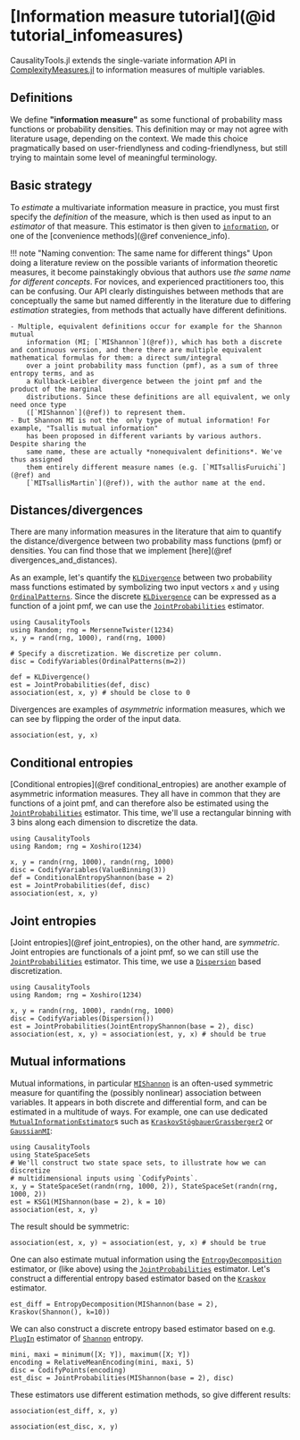# [Information measure tutorial](@id tutorial_infomeasures)

CausalityTools.jl extends the single-variate information API in
[ComplexityMeasures.jl](https://github.com/JuliaDynamics/ComplexityMeasures.jl)
to information measures of multiple variables. 

## Definitions

We define **"information measure"** as some functional of probability 
mass functions or probability densities. This definition may or may not agree with
literature usage, depending on the context. We made this choice pragmatically based on
user-friendlyness and coding-friendlyness, but still trying to maintain some
level of meaningful terminology.

## Basic strategy

To *estimate* a multivariate information measure in practice, you must first specify
the *definition* of the measure, which is then used as input to an 
*estimator* of that measure. This estimator is then given to [`information`](@ref), or one 
of the [convenience methods](@ref convenience_info).

!!! note "Naming convention: The same name for different things"
    Upon doing a literature review on the possible variants of information theoretic measures,
    it become painstakingly obvious that authors use *the same name for different concepts*.
    For novices, and experienced practitioners too, this can be confusing.
    Our API clearly distinguishes between methods that are conceptually the same but named
    differently in the literature due to differing *estimation* strategies, from methods
    that actually have different definitions.

    - Multiple, equivalent definitions occur for example for the Shannon mutual
        information (MI; [`MIShannon`](@ref)), which has both a discrete and continuous version, and there there are multiple equivalent mathematical formulas for them: a direct sum/integral
        over a joint probability mass function (pmf), as a sum of three entropy terms, and as
        a Kullback-Leibler divergence between the joint pmf and the product of the marginal
        distributions. Since these definitions are all equivalent, we only need once type
        ([`MIShannon`](@ref)) to represent them.
    - But Shannon MI is not the  only type of mutual information! For example, "Tsallis mutual information"
        has been proposed in different variants by various authors. Despite sharing the
        same name, these are actually *nonequivalent definitions*. We've thus assigned
        them entirely different measure names (e.g. [`MITsallisFuruichi`](@ref) and
        [`MITsallisMartin`](@ref)), with the author name at the end.


## Distances/divergences

There are many information measures in the literature that aim to quantify the 
distance/divergence between two probability mass functions (pmf) or densities. You can 
find those that we implement [here](@ref divergences_and_distances).

As an example, let's quantify the [`KLDivergence`](@ref) between two probability 
mass functions estimated by symbolizing two input vectors `x` and `y` using 
[`OrdinalPatterns`](@ref). Since the discrete [`KLDivergence`](@ref) can be 
expressed as a function of a joint pmf, we can use the [`JointProbabilities`](@ref)
estimator.

```@example INFO_TUTORIAL
using CausalityTools
using Random; rng = MersenneTwister(1234)
x, y = rand(rng, 1000), rand(rng, 1000)

# Specify a discretization. We discretize per column.
disc = CodifyVariables(OrdinalPatterns(m=2))

def = KLDivergence()
est = JointProbabilities(def, disc)
association(est, x, y) # should be close to 0
```

Divergences are examples of *asymmetric* information measures, which we can see by 
flipping the order of the input data.

```@example INFO_TUTORIAL
association(est, y, x)
```

## Conditional entropies

[Conditional entropies](@ref conditional_entropies) are another example of asymmetric
information measures. They all have in common that 
they are functions of a joint pmf, and can therefore also be estimated using the
[`JointProbabilities`](@ref) estimator. This time, we'll use a rectangular binning
with 3 bins along each dimension to discretize the data.

```@example INFO_TUTORIAL
using CausalityTools
using Random; rng = Xoshiro(1234)

x, y = randn(rng, 1000), randn(rng, 1000)
disc = CodifyVariables(ValueBinning(3))
def = ConditionalEntropyShannon(base = 2)
est = JointProbabilities(def, disc)
association(est, x, y)
```

## Joint entropies

[Joint entropies](@ref joint_entropies), on the other hand, are *symmetric*. Joint
entropies are functionals of a joint pmf, so we can still use the
[`JointProbabilities`](@ref) estimator. This time, we use a [`Dispersion`](@ref)
based discretization.

```@example INFO_TUTORIAL
using CausalityTools
using Random; rng = Xoshiro(1234)

x, y = randn(rng, 1000), randn(rng, 1000)
disc = CodifyVariables(Dispersion())
est = JointProbabilities(JointEntropyShannon(base = 2), disc)
association(est, x, y) ≈ association(est, y, x) # should be true
```

## Mutual informations

Mutual informations, in particular [`MIShannon`](@ref) is an often-used symmetric 
measure for quantifing the (possibly nonlinear) association between variables. It appears
in both  discrete and differential form, and can be estimated in a multitude of ways. For 
example, one can use dedicated [`MutualInformationEstimator`](@ref)s such as 
[`KraskovStögbauerGrassberger2`](@ref) or [`GaussianMI`](@ref):

```@example INFO_TUTORIAL
using CausalityTools
using StateSpaceSets
# We'll construct two state space sets, to illustrate how we can discretize 
# multidimensional inputs using `CodifyPoints`.
x, y = StateSpaceSet(randn(rng, 1000, 2)), StateSpaceSet(randn(rng, 1000, 2))
est = KSG1(MIShannon(base = 2), k = 10)
association(est, x, y)
```

The result should be symmetric:

```@example INFO_TUTORIAL
association(est, x, y) ≈ association(est, y, x) # should be true
```

One can also estimate mutual information using the [`EntropyDecomposition`](@ref) 
estimator, or (like above) using the [`JointProbabilities`](@ref) estimator.
Let's construct a differential entropy based estimator based on the [`Kraskov`](@ref)
estimator.

```@example INFO_TUTORIAL
est_diff = EntropyDecomposition(MIShannon(base = 2), Kraskov(Shannon(), k=10))
```

We can also construct a discrete entropy based estimator based on e.g. [`PlugIn`](@ref)
estimator of [`Shannon`](@ref) entropy.

```@example INFO_TUTORIAL
mini, maxi = minimum([X; Y]), maximum([X; Y])
encoding = RelativeMeanEncoding(mini, maxi, 5)
disc = CodifyPoints(encoding)
est_disc = JointProbabilities(MIShannon(base = 2), disc)
```

These estimators use different estimation methods, so give different results:

```@example INFO_TUTORIAL
association(est_diff, x, y)
```

```@example INFO_TUTORIAL
association(est_disc, x, y)
```
